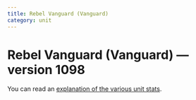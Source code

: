 ```yaml
---
title: Rebel Vanguard (Vanguard)
category: unit
---
```


# Rebel Vanguard (Vanguard) — version 1098

You can read an [explanation  of the various unit stats](unitexplained.md).

